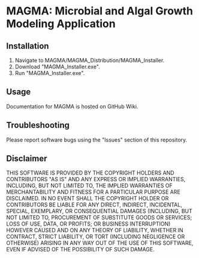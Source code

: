 # MAGMA: Microbial and Algal Growth Modeling Application
## Installation
1. Navigate to MAGMA/MAGMA_Distribution/MAGMA_Installer.
2. Download "MAGMA_Installer.exe".
3. Run "MAGMA_Installer.exe".
## Usage
Documentation for MAGMA is hosted on GitHub Wiki.
## Troubleshooting
Please report software bugs using the "Issues" section of this repository.
## Disclaimer
THIS SOFTWARE IS PROVIDED BY THE COPYRIGHT HOLDERS AND CONTRIBUTORS "AS IS"
AND ANY EXPRESS OR IMPLIED WARRANTIES, INCLUDING, BUT NOT LIMITED TO, THE
IMPLIED WARRANTIES OF MERCHANTABILITY AND FITNESS FOR A PARTICULAR PURPOSE ARE
DISCLAIMED. IN NO EVENT SHALL THE COPYRIGHT HOLDER OR CONTRIBUTORS BE LIABLE
FOR ANY DIRECT, INDIRECT, INCIDENTAL, SPECIAL, EXEMPLARY, OR CONSEQUENTIAL
DAMAGES (INCLUDING, BUT NOT LIMITED TO, PROCUREMENT OF SUBSTITUTE GOODS OR
SERVICES; LOSS OF USE, DATA, OR PROFITS; OR BUSINESS INTERRUPTION) HOWEVER
CAUSED AND ON ANY THEORY OF LIABILITY, WHETHER IN CONTRACT, STRICT LIABILITY,
OR TORT (INCLUDING NEGLIGENCE OR OTHERWISE) ARISING IN ANY WAY OUT OF THE USE
OF THIS SOFTWARE, EVEN IF ADVISED OF THE POSSIBILITY OF SUCH DAMAGE.
